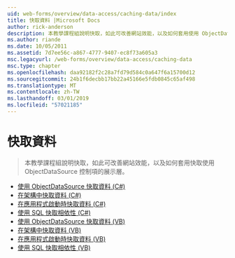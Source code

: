 ```yaml
---
uid: web-forms/overview/data-access/caching-data/index
title: 快取資料 |Microsoft Docs
author: rick-anderson
description: 本教學課程組說明快取，如此可改善網站效能，以及如何套用使用 ObjectDataSource 控制項的展示層快取...
ms.author: riande
ms.date: 10/05/2011
ms.assetid: 7d7ee56c-a867-4777-9407-ec8f73a605a3
msc.legacyurl: /web-forms/overview/data-access/caching-data
msc.type: chapter
ms.openlocfilehash: daa92182f2c28a7fd79d584c0a647f6a15700d12
ms.sourcegitcommit: 24b1f6decbb17bb22a45166e5fdb0845c65af498
ms.translationtype: MT
ms.contentlocale: zh-TW
ms.lasthandoff: 03/01/2019
ms.locfileid: "57021185"
---
```

<a name="caching-data"></a>快取資料
====================
> 本教學課程組說明快取，如此可改善網站效能，以及如何套用快取使用 ObjectDataSource 控制項的展示層。


- [使用 ObjectDataSource 快取資料 (C#)](caching-data-with-the-objectdatasource-cs.md)
- [在架構中快取資料 (C#)](caching-data-in-the-architecture-cs.md)
- [在應用程式啟動時快取資料 (C#)](caching-data-at-application-startup-cs.md)
- [使用 SQL 快取相依性 (C#)](using-sql-cache-dependencies-cs.md)
- [使用 ObjectDataSource 快取資料 (VB)](caching-data-with-the-objectdatasource-vb.md)
- [在架構中快取資料 (VB)](caching-data-in-the-architecture-vb.md)
- [在應用程式啟動時快取資料 (VB)](caching-data-at-application-startup-vb.md)
- [使用 SQL 快取相依性 (VB)](using-sql-cache-dependencies-vb.md)
